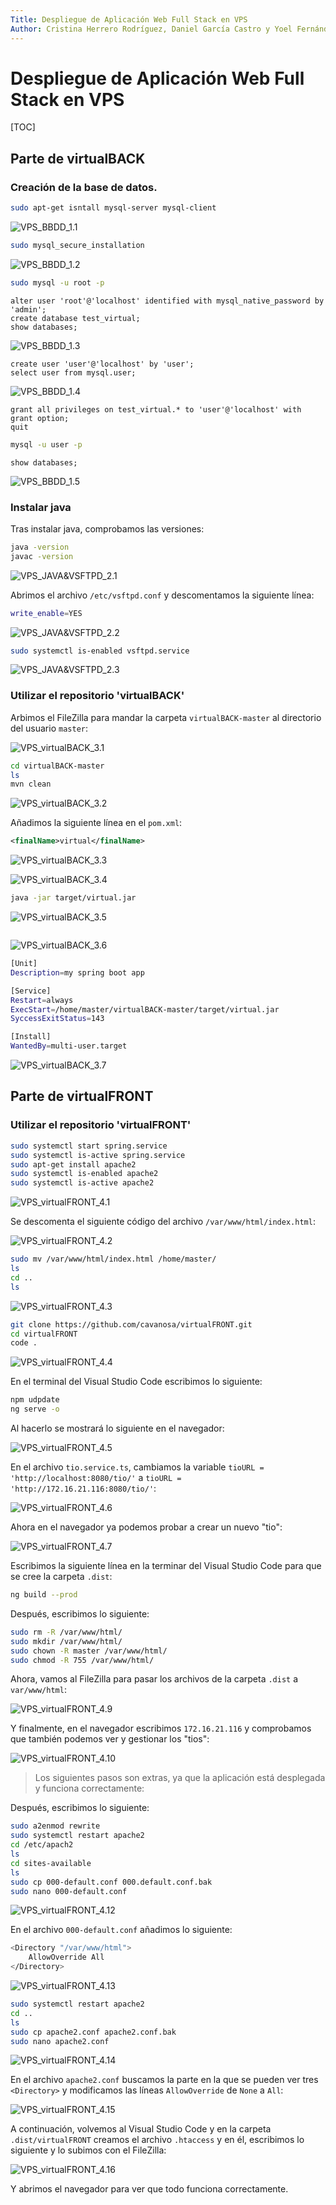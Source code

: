 ```yaml
---
Title: Despliegue de Aplicación Web Full Stack en VPS
Author: Cristina Herrero Rodríguez, Daniel García Castro y Yoel Fernández Suárez
---
```


# Despliegue de Aplicación Web Full Stack en VPS

[TOC]

## Parte de virtualBACK

### Creación de la base de datos.

```bash
sudo apt-get isntall mysql-server mysql-client
```

![VPS_BBDD_1.1](Imagenes%20Tarea%20VPS/VPS_BBDD_1.1.jpg)



```bash
sudo mysql_secure_installation
```

![VPS_BBDD_1.2](Imagenes%20Tarea%20VPS/VPS_BBDD_1.2.jpg)



```bash
sudo mysql -u root -p
```

```mysql
alter user 'root'@'localhost' identified with mysql_native_password by 'admin';
create database test_virtual;
show databases;
```

![VPS_BBDD_1.3](Despliegue-de-Aplicaci%C3%B3n-Web-Full-Stack-en-VPS.assets/VPS_BBDD_1.1-164554761371212.jpg)



```mysql
create user 'user'@'localhost' by 'user';
select user from mysql.user;
```

![VPS_BBDD_1.4](Despliegue-de-Aplicaci%C3%B3n-Web-Full-Stack-en-VPS.assets/VPS_BBDD_1.4.jpg)



```mysql
grant all privileges on test_virtual.* to 'user'@'localhost' with grant option;
quit
```

```bash
mysql -u user -p
```

```mysql
show databases;
```

![VPS_BBDD_1.5](Despliegue-de-Aplicaci%C3%B3n-Web-Full-Stack-en-VPS.assets/VPS_BBDD_1.5.jpg)



### Instalar java

Tras instalar java, comprobamos las versiones:

```bash
java -version
javac -version
```

![VPS_JAVA&VSFTPD_2.1](Despliegue-de-Aplicaci%C3%B3n-Web-Full-Stack-en-VPS.assets/VPS_JAVA&VSFTPD_2.1.jpg)



Abrimos el archivo `/etc/vsftpd.conf` y descomentamos la siguiente línea:

```bash
write_enable=YES
```

![VPS_JAVA&VSFTPD_2.2](Despliegue-de-Aplicaci%C3%B3n-Web-Full-Stack-en-VPS.assets/VPS_JAVA&VSFTPD_2.2.jpg)



```bash
sudo systemctl is-enabled vsftpd.service
```

![VPS_JAVA&VSFTPD_2.3](Despliegue-de-Aplicaci%C3%B3n-Web-Full-Stack-en-VPS.assets/VPS_JAVA&VSFTPD_2.3.jpg)



### Utilizar el repositorio 'virtualBACK'

Arbimos el FileZilla para mandar la carpeta `virtualBACK-master` al directorio del usuario `master`:

![VPS_virtualBACK_3.1](Despliegue-de-Aplicaci%C3%B3n-Web-Full-Stack-en-VPS.assets/VPS_virtualBACK_3.1.jpg)



```bash
cd virtualBACK-master
ls
mvn clean
```

![VPS_virtualBACK_3.2](Despliegue-de-Aplicaci%C3%B3n-Web-Full-Stack-en-VPS.assets/VPS_virtualBACK_3.2.jpg)



Añadimos la siguiente línea en el `pom.xml`:

```xml
<finalName>virtual</finalName>
```

![VPS_virtualBACK_3.3](Despliegue-de-Aplicaci%C3%B3n-Web-Full-Stack-en-VPS.assets/VPS_virtualBACK_3.3.jpg)



![VPS_virtualBACK_3.4](Despliegue-de-Aplicaci%C3%B3n-Web-Full-Stack-en-VPS.assets/VPS_virtualBACK_3.4.jpg)



```bash
java -jar target/virtual.jar
```

![VPS_virtualBACK_3.5](Despliegue-de-Aplicaci%C3%B3n-Web-Full-Stack-en-VPS.assets/VPS_virtualBACK_3.5.jpg)



```bash

```

![VPS_virtualBACK_3.6](Despliegue-de-Aplicaci%C3%B3n-Web-Full-Stack-en-VPS.assets/VPS_virtualBACK_3.6.jpg)



```bash
[Unit]
Description=my spring boot app

[Service]
Restart=always
ExecStart=/home/master/virtualBACK-master/target/virtual.jar
SyccessExitStatus=143

[Install]
WantedBy=multi-user.target
```

![VPS_virtualBACK_3.7](Despliegue-de-Aplicaci%C3%B3n-Web-Full-Stack-en-VPS.assets/VPS_virtualBACK_3.7.jpg)



## Parte de virtualFRONT

### Utilizar el repositorio 'virtualFRONT'

```bash
sudo systemctl start spring.service
sudo systemctl is-active spring.service
sudo apt-get install apache2
sudo systemctl is-enabled apache2
sudo systemctl is-active apache2
```

![VPS_virtualFRONT_4.1](Despliegue-de-Aplicaci%C3%B3n-Web-Full-Stack-en-VPS.assets/VPS_virtualFRONT_4.1.jpg)



Se descomenta el siguiente código del archivo `/var/www/html/index.html`:

![VPS_virtualFRONT_4.2](Despliegue-de-Aplicaci%C3%B3n-Web-Full-Stack-en-VPS.assets/VPS_virtualFRONT_4.2.jpg)



```bash
sudo mv /var/www/html/index.html /home/master/
ls
cd ..
ls
```

![VPS_virtualFRONT_4.3](Despliegue-de-Aplicaci%C3%B3n-Web-Full-Stack-en-VPS.assets/VPS_virtualFRONT_4.3.jpg)



```bash
git clone https://github.com/cavanosa/virtualFRONT.git
cd virtualFRONT
code .
```

![VPS_virtualFRONT_4.4](Despliegue-de-Aplicaci%C3%B3n-Web-Full-Stack-en-VPS.assets/VPS_virtualFRONT_4.4-16451141362101.jpg)



En el terminal del Visual Studio Code escribimos lo siguiente:

```bash
npm udpdate
ng serve -o
```

Al hacerlo se mostrará lo siguiente en el navegador:

![VPS_virtualFRONT_4.5](Despliegue-de-Aplicaci%C3%B3n-Web-Full-Stack-en-VPS.assets/VPS_virtualFRONT_4.5.jpg)



En el archivo `tio.service.ts`, cambiamos la variable `tioURL = 'http://localhost:8080/tio/'` a `tioURL = 'http://172.16.21.116:8080/tio/'`:

![VPS_virtualFRONT_4.6](Despliegue-de-Aplicaci%C3%B3n-Web-Full-Stack-en-VPS.assets/VPS_virtualFRONT_4.6.jpg)



Ahora en el navegador ya podemos probar a crear un nuevo "tio":

![VPS_virtualFRONT_4.7](Despliegue-de-Aplicaci%C3%B3n-Web-Full-Stack-en-VPS.assets/VPS_virtualFRONT_4.7.jpg)



Escribimos la siguiente línea en la terminar del Visual Studio Code para que se cree la carpeta `.dist`:

```bash
ng build --prod
```

Después, escribimos lo siguiente:

```bash
sudo rm -R /var/www/html/
sudo mkdir /var/www/html/
sudo chown -R master /var/www/html/
sudo chmod -R 755 /var/www/html/
```

Ahora, vamos al FileZilla para pasar los archivos de la carpeta `.dist` a `var/www/html`:

![VPS_virtualFRONT_4.9](Despliegue-de-Aplicaci%C3%B3n-Web-Full-Stack-en-VPS.assets/VPS_virtualFRONT_4.9.jpg)



Y finalmente, en el navegador escribimos `172.16.21.116` y comprobamos que también podemos ver y gestionar los "tios":

![VPS_virtualFRONT_4.10](Despliegue-de-Aplicaci%C3%B3n-Web-Full-Stack-en-VPS.assets/VPS_virtualFRONT_4.10.jpg)





> Los siguientes pasos son extras, ya que la aplicación está desplegada y funciona correctamente:

Después, escribimos lo siguiente:

```bash
sudo a2enmod rewrite
sudo systemctl restart apache2
cd /etc/apach2
ls
cd sites-available
ls
sudo cp 000-default.conf 000.default.conf.bak
sudo nano 000-default.conf
```

![VPS_virtualFRONT_4.12](Despliegue-de-Aplicaci%C3%B3n-Web-Full-Stack-en-VPS.assets/VPS_virtualFRONT_4.12.jpg)



En el archivo `000-default.conf` añadimos lo siguiente:

```bash
<Directory "/var/www/html">
	AllowOverride All
</Directory>
```

![VPS_virtualFRONT_4.13](Despliegue-de-Aplicaci%C3%B3n-Web-Full-Stack-en-VPS.assets/VPS_virtualFRONT_4.13-16456277000091.jpg)



```bash
sudo systemctl restart apache2
cd ..
ls
sudo cp apache2.conf apache2.conf.bak
sudo nano apache2.conf
```

![VPS_virtualFRONT_4.14](Despliegue-de-Aplicaci%C3%B3n-Web-Full-Stack-en-VPS.assets/VPS_virtualFRONT_4.14.jpg)



En el archivo `apache2.conf` buscamos la parte en la que se pueden ver tres `<Directory>` y modificamos las líneas `AllowOverride` de `None` a `All`:

![VPS_virtualFRONT_4.15](Despliegue-de-Aplicaci%C3%B3n-Web-Full-Stack-en-VPS.assets/VPS_virtualFRONT_4.15.jpg)



A continuación, volvemos al Visual Studio Code y en la carpeta `.dist/virtualFRONT` creamos el archivo `.htaccess` y en él, escribimos lo siguiente y lo subimos con el FileZilla:

![VPS_virtualFRONT_4.16](Despliegue-de-Aplicaci%C3%B3n-Web-Full-Stack-en-VPS.assets/VPS_virtualFRONT_4.16.jpg)



Y abrimos el navegador para ver que todo funciona correctamente.

